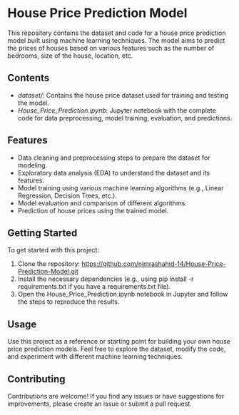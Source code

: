 # House Price Prediction Model
This repository contains the dataset and code for a house price prediction model built using machine learning techniques. The model aims to predict the prices of houses based on various features such as the number of bedrooms, size of the house, location, etc.

## Contents
- *dataset/*: Contains the house price dataset used for training and testing the model.
- *House_Price_Prediction.ipynb*: Jupyter notebook with the complete code for data preprocessing, model training, evaluation, and predictions.

## Features
- Data cleaning and preprocessing steps to prepare the dataset for modeling.
- Exploratory data analysis (EDA) to understand the dataset and its features.
- Model training using various machine learning algorithms (e.g., Linear Regression, Decision Trees, etc.).
- Model evaluation and comparison of different algorithms.
- Prediction of house prices using the trained model.

## Getting Started
To get started with this project:
1. Clone the repository:
   https://github.com/nimrashahid-14/House-Price-Prediction-Model.git
2. Install the necessary dependencies (e.g., using pip install -r requirements.txt if you have a requirements.txt file).
3. Open the House_Price_Prediction.ipynb notebook in Jupyter and follow the steps to reproduce the results.

## Usage
Use this project as a reference or starting point for building your own house price prediction models. Feel free to explore the dataset, modify the code, and experiment with different machine learning techniques.

## Contributing
Contributions are welcome! If you find any issues or have suggestions for improvements, please create an issue or submit a pull request.
